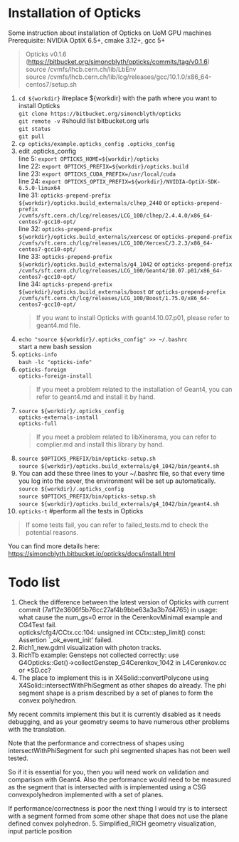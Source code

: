 # Installation of Opticks
Some instruction about installation of Opticks on UoM GPU machines  
Prerequisite: NVIDIA OptiX 6.5+, cmake 3.12+, gcc 5+
> Opticks v0.1.6 (https://bitbucket.org/simoncblyth/opticks/commits/tag/v0.1.6)  
> source /cvmfs/lhcb.cern.ch/lib/LbEnv  
> source /cvmfs/lhcb.cern.ch/lib/lcg/releases/gcc/10.1.0/x86_64-centos7/setup.sh  
1. `cd ${workdir}`  #replace ${workdir} with the path where you want to install Opticks  
   `git clone https://bitbucket.org/simoncblyth/opticks`  
   `git remote -v`  #should list bitbucket.org urls  
   `git status`  
   `git pull`  
2. `cp opticks/example.opticks_config .opticks_config`  
3. edit .opticks_config  
   line 5: `export OPTICKS_HOME=${workdir}/opticks`  
   line 22: `export OPTICKS_PREFIX=${workdir}/opticks.build`  
   line 23: `export OPTICKS_CUDA_PREFIX=/usr/local/cuda`  
   line 24: `export OPTICKS_OPTIX_PREFIX=${workdir}/NVIDIA-OptiX-SDK-6.5.0-linux64`  
   line 31:	`opticks-prepend-prefix ${workdir}/opticks.build_externals/clhep_2440` or `opticks-prepend-prefix /cvmfs/sft.cern.ch/lcg/releases/LCG_100/clhep/2.4.4.0/x86_64-centos7-gcc10-opt/`  
   line 32: `opticks-prepend-prefix ${workdir}/opticks.build_externals/xercesc` or `opticks-prepend-prefix /cvmfs/sft.cern.ch/lcg/releases/LCG_100/XercesC/3.2.3/x86_64-centos7-gcc10-opt/`   
   line 33: `opticks-prepend-prefix ${workdir}/opticks.build_externals/g4_1042` or `opticks-prepend-prefix /cvmfs/sft.cern.ch/lcg/releases/LCG_100/Geant4/10.07.p01/x86_64-centos7-gcc10-opt/`    
   line 34: `opticks-prepend-prefix ${workdir}/opticks.build_externals/boost` or `opticks-prepend-prefix /cvmfs/sft.cern.ch/lcg/releases/LCG_100/Boost/1.75.0/x86_64-centos7-gcc10-opt/`    
   > If you want to install Opticks with geant4.10.07.p01, please refer to geant4.md file.  
4. `echo "source ${workdir}/.opticks_config" >> ~/.bashrc`  
   start a new bash session  
5. `opticks-info`  
   `bash -lc "opticks-info"`  
6. `opticks-foreign`  
   `opticks-foreign-install`     
   > If you meet a problem related to the installation of Geant4, you can refer to geant4.md and install it by hand.  
7. `source ${workdir}/.opticks_config`  
   `opticks-externals-install`  
   `opticks-full`  
   > If you meet a problem related to libXinerama, you can refer to complier.md and install this library by hand.  
8. `source $OPTICKS_PREFIX/bin/opticks-setup.sh`  
   `source ${workdir}/opticks.build_externals/g4_1042/bin/geant4.sh`  
9. You can add these three lines to your ~/.bashrc file, so that every time you log into the sever, the environment will be set up automatically.  
   `source ${workdir}/.opticks_config`  
   `source $OPTICKS_PREFIX/bin/opticks-setup.sh`  
   `source ${workdir}/opticks.build_externals/g4_1042/bin/geant4.sh`  
10. `opticks-t` #perform all the tests in Opticks  
   > If some tests fail, you can refer to failed_tests.md to check the potential reasons.  

You can find more details here: https://simoncblyth.bitbucket.io/opticks/docs/install.html  

# Todo list
1. Check the difference between the latest version of Opticks with current commit (7af12e3606f5b76cc27af4b9bbe63a3a3b7d4765) in usage: what cause the num_gs=0 error in the CerenkovMinimal example and CG4Test fail.  
   opticks/cfg4/CCtx.cc:104: unsigned int CCtx::step_limit() const: Assertion `_ok_event_init' failed.  
2. Rich1_new.gdml visualization with photon tracks.  
3. RichTb example: Gensteps not collected correctly: use G4Opticks::Get()->collectGenstep_G4Cerenkov_1042 in L4Cerenkov.cc or *SD.cc?
4. The place to implement this is in X4Solid::convertPolycone
using X4Solid::intersectWithPhiSegment as other shapes do already.
The phi segment shape is a prism described by a set of planes
to form the convex polyhedron.

My recent commits implement this  but it is currently disabled as
it needs debugging, and as your geometry seems to have numerous
other problems with the translation.

Note that the performance and correctness of shapes using
intersectWithPhiSegment for such phi segmented shapes has not been well tested.

So if it is essential for you, then you will need work on
validation and comparison with Geant4.
Also the performance would need to be measured as the segment that
is intersected with is implemented using a CSG convexpolyhedron
implemented with a set of planes.

If performance/correctness is poor the next thing I would try
is to intersect with a segment formed from some other shape
that does not use the plane defined convex polyhedron.
5. Simplified_RICH geometry visualization, input particle position
